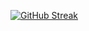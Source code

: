 [![GitHub Streak](https://github-readme-streak-stats.herokuapp.com?user=flaced&theme=holi-theme&hide_border=true)](https://git.io/streak-stats)
